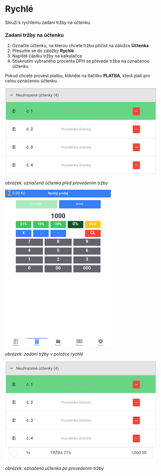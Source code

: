 # Rychlé

Slouží k rychlému zadání tržby na účtenku.

### Zadaní tržby na účtenku

1. Označte účtenku, na kterou chcete tržbu přičíst na záložce **Účtenka**
2. Přesuňte se do záložky **Rychlé** 
3. Napiště částku tržby na kalkulačce
4. Stisknutím vybraného procenta DPH se převede tržba na označenou účtenku

Pokud chcete provést platbu, klikněte na tlačítko **PLATBA**, která platí pro celou označenou účtenku.

![](img/quick_after.png)

*obrázek: označená účtenka před provedením tržby*

![](img/quick_quick.png)

*obrázek: zadání tržby v položce rychlé*

![](img/quick_before.png)

*obrázek: označená účtenka po provedením tržby*
